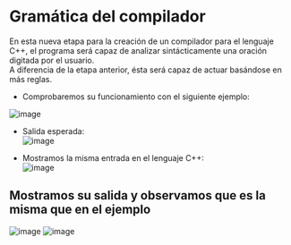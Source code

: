 # Gramática del compilador
En esta nueva etapa para la creación de un compilador para el lenguaje C++, el programa será capaz de analizar sintácticamente una oración digitada por el usuario. <br>
A diferencia de la etapa anterior, ésta será capaz de actuar basándose en más reglas. <br>
- Comprobaremos su funcionamiento con el siguiente ejemplo: <br>

![image](https://user-images.githubusercontent.com/80979314/190949141-b2d92f08-d09d-4d1d-a40e-3c64c966647a.png) <br>

- Salida esperada: <br>
![image](https://user-images.githubusercontent.com/80979314/190949284-b5f6fbca-7b27-4f8a-ace7-d4b1933de756.png)

- Mostramos la misma entrada en el lenguaje C++: <br>
![image](https://user-images.githubusercontent.com/80979314/190949509-b1d8a12b-4a7b-4dfa-aae4-7f8f66b9163a.png) <br>

## Mostramos su salida y observamos que es la misma que en el ejemplo
![image](https://user-images.githubusercontent.com/80979314/190949636-32d6dac2-1832-4fca-ac6a-6c89ef08c674.png)
![image](https://user-images.githubusercontent.com/80979314/190949709-2a0d0bb6-8e91-4259-bc7b-0af4b6abb540.png) <br>
